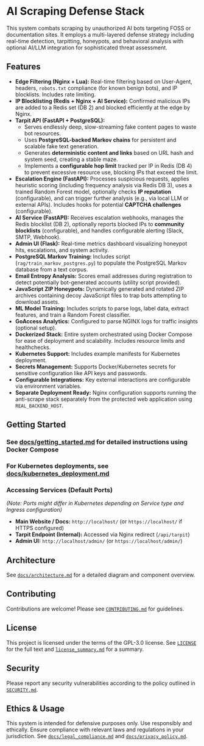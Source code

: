# AI Scraping Defense Stack

This system combats scraping by unauthorized AI bots targeting FOSS or documentation sites. It employs a multi-layered defense strategy including real-time detection, tarpitting, honeypots, and behavioral analysis with optional AI/LLM integration for sophisticated threat assessment.

## Features

* **Edge Filtering (Nginx + Lua):** Real-time filtering based on User-Agent, headers, `robots.txt` compliance (for known benign bots), and IP blocklists. Includes rate limiting.
* **IP Blocklisting (Redis + Nginx + AI Service):** Confirmed malicious IPs are added to a Redis set (DB 2) and blocked efficiently at the edge by Nginx.
* **Tarpit API (FastAPI + PostgreSQL):**
  * Serves endlessly deep, slow-streaming fake content pages to waste bot resources.
  * Uses **PostgreSQL-backed Markov chains** for persistent and scalable fake text generation.
  * Generates **deterministic content and links** based on URL hash and system seed, creating a stable maze.
  * Implements a **configurable hop limit** tracked per IP in Redis (DB 4) to prevent excessive resource use, blocking IPs that exceed the limit.
* **Escalation Engine (FastAPI):** Processes suspicious requests, applies heuristic scoring (including frequency analysis via Redis DB 3), uses a trained Random Forest model, optionally checks **IP reputation** (configurable), and can trigger further analysis (e.g., via local LLM or external APIs). Includes hooks for potential **CAPTCHA challenges** (configurable).
* **AI Service (FastAPI):** Receives escalation webhooks, manages the Redis blocklist (DB 2), optionally reports blocked IPs to **community blocklists** (configurable), and handles configurable alerting (Slack, SMTP, Webhook).
* **Admin UI (Flask):** Real-time metrics dashboard visualizing honeypot hits, escalations, and system activity.
* **PostgreSQL Markov Training:** Includes script (`rag/train_markov_postgres.py`) to populate the PostgreSQL Markov database from a text corpus.
* **Email Entropy Analysis:** Scores email addresses during registration to detect potentially bot-generated accounts (utility script provided).
* **JavaScript ZIP Honeypots:** Dynamically generated and rotated ZIP archives containing decoy JavaScript files to trap bots attempting to download assets.
* **ML Model Training:** Includes scripts to parse logs, label data, extract features, and train a Random Forest classifier.
* **GoAccess Analytics:** Configured to parse NGINX logs for traffic insights (optional setup).
* **Dockerized Stack:** Entire system orchestrated using Docker Compose for ease of deployment and scalability. Includes resource limits and healthchecks.
* **Kubernetes Support:** Includes example manifests for Kubernetes deployment.
* **Secrets Management:** Supports Docker/Kubernetes secrets for sensitive configuration like API keys and passwords.
* **Configurable Integrations:** Key external interactions are configurable via environment variables.
* **Separate Deployment Ready:** Nginx configuration supports running the anti-scrape stack separately from the protected web application using `REAL_BACKEND_HOST`.

## Getting Started

### See [docs/getting_started.md](docs/getting_started.md) for detailed instructions using Docker Compose

### For Kubernetes deployments, see [docs/kubernetes_deployment.md](docs/kubernetes_deployment.md)

### Accessing Services (Default Ports)

*(Note: Ports might differ in Kubernetes depending on Service type and Ingress configuration)*

* **Main Website / Docs:** `http://localhost/` (or `https://localhost/` if HTTPS configured)
* **Tarpit Endpoint (Internal):** Accessed via Nginx redirect (`/api/tarpit`)
* **Admin UI:** `http://localhost/admin/` (or `https://localhost/admin/`)

## Architecture

See [`docs/architecture.md`](docs/architecture.md) for a detailed diagram and component overview.

## Contributing

Contributions are welcome! Please see [`CONTRIBUTING.md`](CONTRIBUTING.md) for guidelines.

## License

This project is licensed under the terms of the GPL-3.0 license. See [`LICENSE`](LICENSE) for the full text and [`license_summary.md`](license_summary.md) for a summary.

## Security

Please report any security vulnerabilities according to the policy outlined in [`SECURITY.md`](SECURITY.md).

## Ethics & Usage

This system is intended for defensive purposes only. Use responsibly and ethically. Ensure compliance with relevant laws and regulations in your jurisdiction. See [`docs/legal_compliance.md`](docs/legal_compliance.md) and [`docs/privacy_policy.md`](docs/privacy_policy.md).
